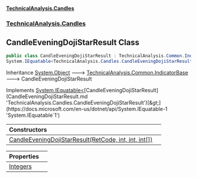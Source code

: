 #### [TechnicalAnalysis.Candles](TechnicalAnalysis.Candles.md 'TechnicalAnalysis.Candles')
### [TechnicalAnalysis.Candles](TechnicalAnalysis.Candles.md#TechnicalAnalysis.Candles 'TechnicalAnalysis.Candles')

## CandleEveningDojiStarResult Class

```csharp
public class CandleEveningDojiStarResult : TechnicalAnalysis.Common.IndicatorBase,
System.IEquatable<TechnicalAnalysis.Candles.CandleEveningDojiStarResult>
```

Inheritance [System.Object](https://docs.microsoft.com/en-us/dotnet/api/System.Object 'System.Object') &#129106; [TechnicalAnalysis.Common.IndicatorBase](https://docs.microsoft.com/en-us/dotnet/api/TechnicalAnalysis.Common.IndicatorBase 'TechnicalAnalysis.Common.IndicatorBase') &#129106; CandleEveningDojiStarResult

Implements [System.IEquatable&lt;](https://docs.microsoft.com/en-us/dotnet/api/System.IEquatable-1 'System.IEquatable`1')[CandleEveningDojiStarResult](CandleEveningDojiStarResult.md 'TechnicalAnalysis.Candles.CandleEveningDojiStarResult')[&gt;](https://docs.microsoft.com/en-us/dotnet/api/System.IEquatable-1 'System.IEquatable`1')

| Constructors | |
| :--- | :--- |
| [CandleEveningDojiStarResult(RetCode, int, int, int[])](CandleEveningDojiStarResult.CandleEveningDojiStarResult(RetCode,int,int,int[]).md 'TechnicalAnalysis.Candles.CandleEveningDojiStarResult.CandleEveningDojiStarResult(TechnicalAnalysis.Common.RetCode, int, int, int[])') | |

| Properties | |
| :--- | :--- |
| [Integers](CandleEveningDojiStarResult.Integers.md 'TechnicalAnalysis.Candles.CandleEveningDojiStarResult.Integers') | |
